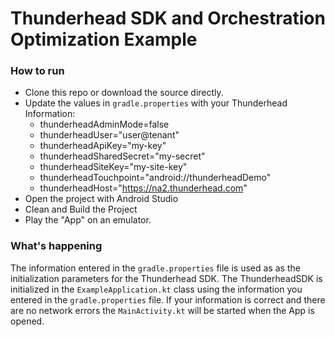 # Thunderhead SDK and Orchestration Optimization Example

### How to run
* Clone this repo or download the source directly.
* Update the values in `gradle.properties` with your Thunderhead Information:
  * thunderheadAdminMode=false 
  * thunderheadUser="user@tenant"
  * thunderheadApiKey="my-key"
  * thunderheadSharedSecret="my-secret"
  * thunderheadSiteKey="my-site-key"
  * thunderheadTouchpoint="android://thunderheadDemo"
  * thunderheadHost="https://na2.thunderhead.com"
* Open the project with Android Studio
* Clean and Build the Project
* Play the "App" on an emulator.

### What's happening
The information entered in the `gradle.properties` file is used as as the initialization parameters for the Thunderhead SDK.
The ThunderheadSDK is initialized in the `ExampleApplication.kt` class using the information you entered in the `gradle.properties` file.
If your information is correct and there are no network errors the `MainActivity.kt` will be started when the App is opened.
